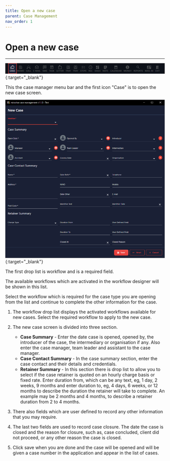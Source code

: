 ```yaml
---
title: Open a new case
parent: Case Management
nav_order: 1
---
```


# Open a new case

---

<!-- prettier-ignore -->
[![Menu](/assets/images/menu-4-case.png)](/assets/images/menu-4-case.png){:target="_blank"}

This the case manager menu bar and the first icon "Case" is to open the new case screen.

<!-- prettier-ignore -->
[![New Case](/assets/images/new-case.png)](/assets/images/new-case.png){:target="_blank"}

The first drop list is workflow and is a required field.

The available workflows which are activated in the workflow designer will be shown in this list.

Select the workflow which is required for the case type you are opening from the list and continue to complete the other information for the case.

1. The workflow drop list displays the activated workflows available for new cases. Select the required workflow to apply to the new case.
2. The new case screen is divided into three section.

   - **Case Summary** - Enter the date case is opened, opened by, the introducer of the case, the intermediary or organisation if any.
     Also enter the case manager, team leader and assistant to the case manager.
   - **Case Contact Summary** - In the case summary section, enter the case contact and their details and credentials.
   - **Retainer Summary** - In this section there is drop list to allow you to select if the case retainer is quoted on an hourly charge basis or fixed rate.
     Enter duration from, which can be any text, eg, 1 day, 2 weeks, 9 months and enter duration to, eg, 4 days, 6 weeks, or 12 months to describe the duration the retainer will take to complete.
     An example may be 2 months and 4 months, to describe a retainer duration from 2 to 4 months.

3. There also fields which are user defined to record any other information that you may require.
4. The last two fields are used to record case closure.
   The date the case is closed and the reason for closure, such as, case concluded, client did not proceed, or any other reason the case is closed.
5. Click save when you are done and the case will be opened and will be given a case number in the application and appear in the list of cases.
